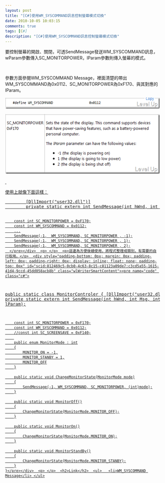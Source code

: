 ```yaml
---
layout: post
title: "[C#]使用WM_SYSCOMMAND訊息控制螢幕模式切換"
date: 2010-10-05 10:03:15
comments: true
tags: [C#]
description: "[C#]使用WM_SYSCOMMAND訊息控制螢幕模式切換"
---
```

<p>要控制螢幕的開啟、關閉，可透SendMessage發送WM_SYSCOMMAND訊息，wParam參數傳入SC_MONITORPOWER，lParam參數則傳入螢幕的模式。</p>  <p> </p>  <p>參數方面參閱WM_SYSCOMMAND Message</a>，裡面清楚的帶出WM_SYSCOMMAND為0x0112、SC_MONITORPOWER為0xF170、與其對應的lParam。</p>  <p><a href="http://files.dotblogs.com.tw/larrynung/1010/C_12F22/image_4.png"><img style="border-bottom: 0px; border-left: 0px; border-top: 0px; border-right: 0px" border="0" alt="image" width="567" height="37" src="\images\posts\18129\image_thumb_1.png" /></a></p>  <p><a href="http://files.dotblogs.com.tw/larrynung/1010/C_12F22/image_2.png"><img style="border-bottom: 0px; border-left: 0px; border-top: 0px; border-right: 0px" border="0" alt="image" width="527" height="194" src="\images\posts\18129\image_thumb.png" /></p>  <p> </p>  <p>使用上就像下面這樣：</p>  <div style="padding-bottom: 0px; margin: 0px; padding-left: 0px; padding-right: 0px; display: inline; float: none; padding-top: 0px" id="scid:812469c5-0cb0-4c63-8c15-c81123a09de7:8b674005-2de7-4c52-9d89-88c1ac70d3e2" class="wlWriterSmartContent"><pre name="code" class="c#">
        [DllImport("user32.dll")]
        private static extern int SendMessage(int hWnd, int Msg, int wParam, int lParam);
 
        const int SC_MONITORPOWER = 0xF170;
        const int WM_SYSCOMMAND = 0x0112;
        ...
        SendMessage(-1,  WM_SYSCOMMAND, SC_MONITORPOWER , -1);
        SendMessage(-1,  WM_SYSCOMMAND, SC_MONITORPOWER , 1);
        SendMessage(-1,  WM_SYSCOMMAND, SC_MONITORPOWER , 2);
      </pre></div>  <p> </p>  <p>這邊為方便後續使用，將程式整理成類別，有需要的自行取用。</p>  <div style="padding-bottom: 0px; margin: 0px; padding-left: 0px; padding-right: 0px; display: inline; float: none; padding-top: 0px" id="scid:812469c5-0cb0-4c63-8c15-c81123a09de7:c3cd5a55-1615-41d4-9ccd-45dd058acb8b" class="wlWriterSmartContent"><pre name="code" class="c#">
public static class MonitorControler
    {
        [DllImport("user32.dll")]
        private static extern int SendMessage(int hWnd, int Msg, int wParam, int lParam);

        const int SC_MONITORPOWER = 0xF170;
        const int WM_SYSCOMMAND = 0x0112;
        //const int SC_SCREENSAVE = 0xF140;
        
        public enum MonitorMode : int
        {
            MONITOR_ON = -1,
            MONITOR_STANBY = 1,
            MONITOR_OFF
        }

        public static void ChangeMonitorState(MonitorMode mode)
        {
            SendMessage(-1, WM_SYSCOMMAND, SC_MONITORPOWER, (int)mode);
        }

        public static void MonitorOff()
        {
            ChangeMonitorState(MonitorMode.MONITOR_OFF);
        }

        public static void MonitorOn()
        {
            ChangeMonitorState(MonitorMode.MONITOR_ON);
        }

        public static void MonitorStandBy()
        {
            ChangeMonitorState(MonitorMode.MONITOR_STANBY);
        }
    }</pre></div>  <p> </p>  <h2>Link</h2>  <ul>   <li>WM_SYSCOMMAND Message</li> </ul>